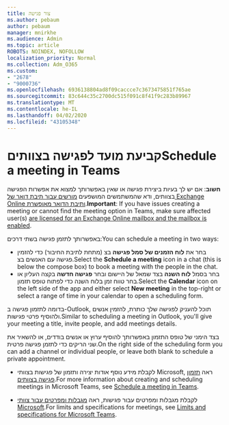 ```yaml
---
title: צור פגישה
ms.author: pebaum
author: pebaum
manager: mnirkhe
ms.audience: Admin
ms.topic: article
ROBOTS: NOINDEX, NOFOLLOW
localization_priority: Normal
ms.collection: Adm_O365
ms.custom:
- "2678"
- "9000736"
ms.openlocfilehash: 6936138804ad8f09caccce7c3673475851f765ae
ms.sourcegitcommit: 83c644c35c2700dc515f091c8f41f9c283b89967
ms.translationtype: MT
ms.contentlocale: he-IL
ms.lasthandoff: 04/02/2020
ms.locfileid: "43105348"
---
```

# <a name="schedule-a-meeting-in-teams"></a><span data-ttu-id="d5654-102">קביעת מועד לפגישה בצוותים</span><span class="sxs-lookup"><span data-stu-id="d5654-102">Schedule a meeting in Teams</span></span>

<span data-ttu-id="d5654-103">**חשוב**: אם יש לך בעיות ביצירת פגישה או שאין באפשרותך למצוא את אפשרות הפגישה בצוותים, ודא שהמשתמשים המושפעים [מורשים עבור תיבת דואר של Exchange Online ותיבת הדואר מאופשרת](https://docs.microsoft.com/exchange/recipients-in-exchange-online/create-user-mailboxes).</span><span class="sxs-lookup"><span data-stu-id="d5654-103">**Important**: If you have issues creating a meeting or cannot find the meeting option in Teams, make sure affected user(s) [are licensed for an Exchange Online mailbox and the mailbox is enabled](https://docs.microsoft.com/exchange/recipients-in-exchange-online/create-user-mailboxes).</span></span>

<span data-ttu-id="d5654-104">באפשרותך לתזמן פגישה בשתי דרכים:</span><span class="sxs-lookup"><span data-stu-id="d5654-104">You can schedule a meeting in two ways:</span></span> 

- <span data-ttu-id="d5654-105">בחר את **לוח הזמנים של סמל פגישה** בצ (מתחת לתיבת החיבור) כדי להזמין פגישה עם האנשים בצ.</span><span class="sxs-lookup"><span data-stu-id="d5654-105">Select the **Schedule a meeting** icon in a chat (this is below the compose box) to book a meeting with the people in the chat.</span></span>
- <span data-ttu-id="d5654-106">בחר בסמל **לוח השנה** בצד שמאל של היישום ובחר **פגישה חדשה** בקצה העליון או בחר טווח זמן בלוח השנה כדי לפתוח טופס תזמון.</span><span class="sxs-lookup"><span data-stu-id="d5654-106">Select the **Calendar** icon on the left side of the app and either select **New meeting** in the top-right or select a range of time in your calendar to open a scheduling form.</span></span>

<span data-ttu-id="d5654-107">בדומה לתזמון פגישה ב-Outlook, תוכל להעניק לפגישה שלך כותרת, להזמין אנשים ולהוסיף פרטי פגישות.</span><span class="sxs-lookup"><span data-stu-id="d5654-107">Similar to scheduling a meeting in  Outlook, you'll give your meeting a title, invite people, and add meetings details.</span></span>

<span data-ttu-id="d5654-108">בצד הימני של טופס התזמון באפשרותך להוסיף ערוץ או אנשים בודדים, או להשאיר את שני הריקים כדי לתזמן פגישה פרטית.</span><span class="sxs-lookup"><span data-stu-id="d5654-108">On the right side of the scheduling form you can add a channel or individual people, or leave both blank to schedule a private appointment.</span></span>

- <span data-ttu-id="d5654-109">לקבלת מידע נוסף אודות יצירה ותזמון של פגישות בצוותי Microsoft, ראה [תזמון פגישה בצוותים](https://support.office.com/article/Schedule-a-meeting-in-Teams-943507a9-8583-4c58-b5d2-8ec8265e04e5).</span><span class="sxs-lookup"><span data-stu-id="d5654-109">For more information about creating and scheduling meetings in Microsoft Teams, see [Schedule a meeting in Teams](https://support.office.com/article/Schedule-a-meeting-in-Teams-943507a9-8583-4c58-b5d2-8ec8265e04e5).</span></span>

- <span data-ttu-id="d5654-110">לקבלת מגבלות ומפרטים עבור פגישות, ראה [מגבלות ומפרטים עבור צוותי Microsoft](https://docs.microsoft.com/microsoftteams/limits-specifications-teams#meetings-and-calls).</span><span class="sxs-lookup"><span data-stu-id="d5654-110">For limits and specifications for meetings, see [Limits and specifications for Microsoft Teams](https://docs.microsoft.com/microsoftteams/limits-specifications-teams#meetings-and-calls).</span></span>
